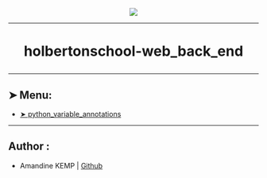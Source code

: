 <p align="center">
    <img [holbertonschool-web_back_end] src="https://miro.medium.com/v2/resize:fit:960/1*teOGZM4Z7AO8pcAd3ypkiQ.jpeg">
</p>

----------

# <p align="center">holbertonschool-web_back_end</p>

----------

## ➤ Menu:

* [➤ python_variable_annotations](https://github.com/amandinekemp/holbertonschool-web_back_end/tree/main/python_variable_annotations)

----------

## Author :

- Amandine KEMP | [Github](https://github.com/amandinekemp)
